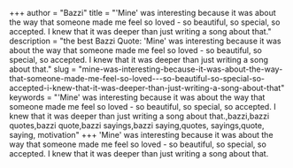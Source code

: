 +++
author = "Bazzi"
title = "'Mine' was interesting because it was about the way that someone made me feel so loved - so beautiful, so special, so accepted. I knew that it was deeper than just writing a song about that."
description = "the best Bazzi Quote: 'Mine' was interesting because it was about the way that someone made me feel so loved - so beautiful, so special, so accepted. I knew that it was deeper than just writing a song about that."
slug = "mine-was-interesting-because-it-was-about-the-way-that-someone-made-me-feel-so-loved---so-beautiful-so-special-so-accepted-i-knew-that-it-was-deeper-than-just-writing-a-song-about-that"
keywords = "'Mine' was interesting because it was about the way that someone made me feel so loved - so beautiful, so special, so accepted. I knew that it was deeper than just writing a song about that.,bazzi,bazzi quotes,bazzi quote,bazzi sayings,bazzi saying,quotes, sayings,quote, saying, motivation"
+++
'Mine' was interesting because it was about the way that someone made me feel so loved - so beautiful, so special, so accepted. I knew that it was deeper than just writing a song about that.
